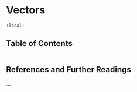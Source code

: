 # Vectors

```{contents}
:local:
```

## Table of Contents

```{tableofcontents}

```

## References and Further Readings

...
